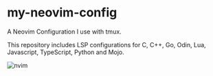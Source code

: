 # my-neovim-config
A Neovim Configuration I use with tmux.

This repository includes LSP configurations for C, C++, Go, Odin, Lua, 
Javascript, TypeScript, Python and Mojo.

![nvim](https://github.com/osag1e/my-neovim-config/blob/main/images/nvim.png)





